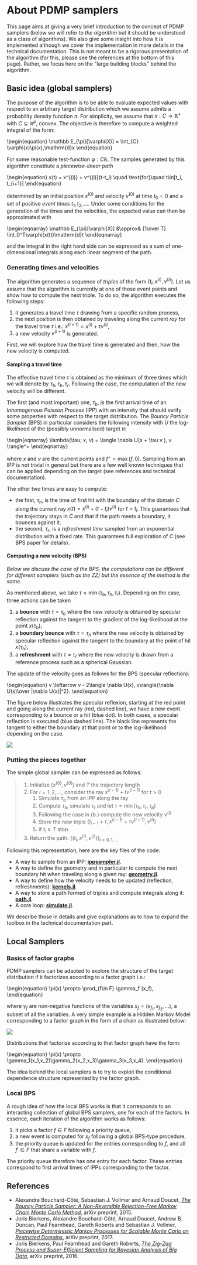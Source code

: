 # About PDMP samplers

This page aims at giving a very brief introduction to the concept of PDMP samplers (below we will refer to *the algorithm* but it should be understood as a class of algorithms). We also give some insight into how it is implemented although we cover the implementation in more details in the technical documentation. This is not meant to be a rigorous presentation of the algorithm (for this, please see the references at the bottom of this page). Rather, we focus here on the "large building blocks" behind the algorithm.

## Basic idea (global samplers)

The purpose of the algorithm is to be able to evaluate expected values with respect to an arbitrary target distribution which we assume admits a probability density function  $\pi$. For simplicity, we assume that $\pi:C\to \mathbb R^+$ with $C\subseteq \mathbb R^p$, convex. The objective is therefore to compute a weighted integral of the form:

\begin{equation}
    \mathbb E_{\pi}[\varphi(X)] = \int_{C} \varphi(x)\pi(x)\,\mathrm{d}x
\end{equation}

For some reasonable test-function $\varphi:C\mathbb R$. The samples generated by this algorithm constitute a *piecewise-linear path*

\begin{equation}
    x(t) = x^{(i)} + v^{(i)}(t-t_i) \quad \text{for}\quad t\in[t_i, t_{i+1}]
\end{equation}

determined by an initial position $x^{(0)}$ and velocity $v^{(0)}$ at time $t_0=0$ and a set of positive *event times* $t_1,t_2,\dots$. Under some conditions for the generation of the times and the velocities, the expected value can then be approximated with

\begin{eqnarray}
    \mathbb E_{\pi}[\varphi(X)] &\approx& {1\over T} \int_0^T\varphi(x(t))\mathrm{d}t
\end{eqnarray}

and the integral in the right hand side can be expressed as a sum of one-dimensional integrals along each linear segment of the path.

### Generating times and velocities

The algorithm generates a sequence of *triples* of the form $(t_i, x^{(i)}, v^{(i)})$.
Let us assume that the algorithm is currently at one of those event points and show how to compute the next triple. To do so, the algorithm executes the following steps:

1. it generates a travel time $\tau$ drawing from a specific random process,
2. the next position is then obtained by traveling along the current *ray* for the travel time $\tau$ i.e.: $x^{(i+1)} = x^{(i)} + \tau v^{(i)}$,
3. a new velocity $v^{(i+1)}$ is generated.

First, we will explore how the travel time is generated and then, how the new velocity is computed.

#### Sampling a travel time

The effective travel time $\tau$ is obtained as the minimum of three times which we will denote by $\tau_b, \tau_h, \tau_r$. Following the case, the computation of the new velocity will be different.

The first (and most important) one, $\tau_b$, is the first arrival time of an *Inhomogenous Poisson Process* (IPP) with an intensity that should verify some properties with respect to the target distribution. The *Bouncy Particle Sampler* (BPS) in particular considers the following intensity with $U$ the log-likelihood of the (possibly unnormalised) target $\pi$:

\begin{eqnarray}
    \lambda(\tau; x, v) = \langle \nabla U(x + \tau v ), v \rangle^+
\end{eqnarray}

where $x$ and $v$ are the current points and $f^+=\max(f,0)$. Sampling from an IPP is not trivial in general but there are a few well known techniques that can be applied depending on the target (see references and technical documentation).

The other two times are easy to compute:

* the first, $\tau_h$, is the time of first hit with the boundary of the domain $C$ along the current ray $x(t)=x^{(i)}+(t-t_i)v^{(i)}$ for $t>t_i$. This guarantees that the trajectory stays in $C$ and that if the path meets a boundary, it bounces against it.
* the second, $\tau_r$, is a *refreshment time* sampled from an exponential distribution with a fixed rate. This guarantees full exploration of $C$ (see BPS paper for details).

#### Computing a new velocity (BPS)

*Below we discuss the case of the BPS, the computations can be different for different samplers (such as the ZZ) but the essence of the method is the same.*

As mentioned above, we take $\tau = \min(\tau_b, \tau_h, \tau_r)$. Depending on the case, three actions can be taken

1. a **bounce** with $\tau = \tau_b$ where the new velocity is obtained by specular reflection against the tangent to the gradient of the log-likelihood at the point $x(\tau_b)$,
2. a **boundary bounce** with $\tau=\tau_{h}$ where the new velocity is obtained by specular reflection against the tangent to the boundary at the point of hit $x(\tau_h)$,
3. a **refreshment** with $\tau=\tau_r$ where the new velocity is drawn from a reference process such as a spherical Gaussian.

The update of the velocity goes as follows for the BPS (specular reflection):

\begin{equation}
    v \leftarrow v - 2\langle \nabla U(x), v\rangle{\nabla U(x)\over \|\nabla U(x)\|^2}.
\end{equation}

The figure below illustrates the specular reflexion, starting at the red point and going along the current ray (red, dashed line), we have a new event corresponding to a bounce or a hit (blue dot). In both cases, a specular reflection is executed (blue dashed line). The black line represents the tangent to either the boundary at that point or to the log-likelihood depending on the case.

![](assets/BPS.svg)

### Putting the pieces together

The simple global sampler can be expressed as follows:

> 1. Initialize $(x^{(0)}, v^{(0)})$ and $T$ the trajectory length
> 2. For $i=1,2,\dots$, consider the ray $x^{(i-1)}+t v^{(i-1)}$ for $t>0$
>     1. Simulate $\tau_b$ from an IPP along the ray
>     1. Compute $\tau_h$, simulate $\tau_r$ and let $\tau=\min(\tau_h,\tau_r,\tau_b)$
>     1. Following the case in (b.) compute the new velocity $v^{(i)}$
>     1. Store the new triple $(t_{i-1}+\tau,\, x^{(i-1)}+\tau v^{(i-1)},\, v^{(i)})$
>     1. if $t_i \ge T$ stop.
> 3. Return the path: $\{(t_i, x^{(i)}, v^{(i)})\}_{i=0,1,\dots}$

Following this representation, here are the key files of the code:

* A way to sample from an IPP:  [**ippsampler.jl**](https://github.com/alan-turing-institute/PDMP.jl/blob/master/src/ippsampler.jl).
* A way to define the geometry and in particular to compute the next boundary hit when traveling along a given ray: [**geometry.jl**](https://github.com/alan-turing-institute/PDMP.jl/blob/master/src/geometry.jl).
* A way to define how the velocity needs to be updated (reflection, refreshments): [**kernels.jl**](https://github.com/alan-turing-institute/PDMP.jl/blob/master/src/kernels.jl).
* A way to store a path formed of triples and compute integrals along it: [**path.jl**](https://github.com/alan-turing-institute/PDMP.jl/blob/master/src/path.jl).
* A core loop: [**simulate.jl**](https://github.com/alan-turing-institute/PDMP.jl/blob/master/src/simulate.jl).

We describe those in details and give explanations as to how to expand the toolbox in the technical documentation part.

## Local Samplers

### Basics of factor graphs

PDMP samplers can be adapted to explore the structure of the target distribution if it factorizes according to a factor graph i.e.:

\begin{equation}
    \pi(x) \propto \prod_{f\in F} \gamma_f (x_f),
\end{equation}

where $\gamma_f$ are non-negative functions of the variables $x_f=(x_{f_1},x_{f_2},\dots)$, a subset of all the variables. A very simple example is a Hidden Markov Model corresponding to a factor graph in the form of a chain as illustrated below:

![](assets/chaingraph.svg)

Distributions that factorize according to that factor graph have the form:

\begin{equation}
    \pi(x) \propto \gamma_1(x_1,x_2)\gamma_2(x_2,x_3)\gamma_3(x_3,x_4).
\end{equation}

The idea behind the local samplers is to try to exploit the conditional dependence structure represented by the factor graph.

### Local BPS

A rough idea of how the local BPS works is that it corresponds to an interacting collection of global BPS samplers, one for each of the factors.
In essence, each iteration of the algorithm works as follows:

1. it picks a factor $f\in F$ following a priority queue,
1. a new event is computed for $x_f$ following a global BPS-type procedure,
1. the priority queue is updated for the entries corresponding to $f$, and all $f'\in F$ that share a variable with $f$.

The priority queue therefore has one entry for each factor. These entries correspond to first arrival times of IPPs corresponding to the factor. 

## References

* Alexandre Bouchard-Côté, Sebastian J. Vollmer and Arnaud Doucet, [*The Bouncy Particle Sampler: A Non-Reversible Rejection-Free Markov Chain Monte Carlo Method*](https://arxiv.org/abs/1510.02451), arXiv preprint, 2015.
* Joris Bierkens, Alexandre Bouchard-Côté, Arnaud Doucet, Andrew B. Duncan, Paul Fearnhead, Gareth Roberts and Sebastian J. Vollmer, [*Piecewise Deterministic Markov Processes for Scalable Monte Carlo on Restricted Domains*](https://arxiv.org/pdf/1701.04244.pdf), arXiv preprint, 2017.
* Joris Bierkens, Paul Fearnhead and Gareth Roberts, [*The Zig-Zag Process and Super-Efficient Sampling for Bayesian Analysis of Big Data*](https://arxiv.org/pdf/1607.03188.pdf), arXiv preprint, 2016.
